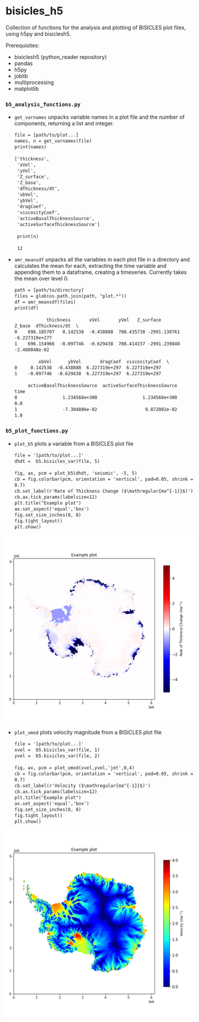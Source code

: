 # bisicles_h5

Collection of functions for the analysis and plotting of BISICLES plot files, using h5py and bisiclesh5. 

Prerequisites:

* bisiclesh5 (python_reader repository)
* pandas
* h5py
* joblib
* multiprocessing
* matplotlib

### `b5_analysis_functions.py`

* `get_varnames` unpacks variable names in a plot file and the number of components, returning a list and integer. 

      file = [path/to/plot...]
      names, n = get_varnames(file)
      print(names)
      
      ['thickness',
       'xVel',
       'yVel',
       'Z_surface',
       'Z_base',
       'dThickness/dt',
       'xbVel',
       'ybVel',
       'dragCoef',
       'viscosityCoef',
       'activeBasalThicknessSource',
       'activeSurfaceThicknessSource']
       
       print(n)
       
       12
  
* `amr_meansdf` unpacks all the variables in each plot file in a directory and calculates the mean for each, extracting the time variable and appending them to a dataframe, creating a timeseries. Currently takes the mean over level 0. 

      path = [path/to/directory]
      files = glob(os.path.join(path, "plot.*"))
      df = amr_meansdf(files)
      print(df)
      
                  thickness       xVel       yVel   Z_surface       Z_base  dThickness/dt  \
      0    696.185707   0.142538  -0.438888  708.435730 -2991.138761 -6.227319e+277   
      1    696.154966  -0.097746  -0.629438  708.414337 -2991.239848  -2.480048e-02   

               xbVel      ybVel       dragCoef  viscosityCoef  \
      0     0.142538  -0.438888  6.227319e+297  6.227319e+297   
      1    -0.097746  -0.629438  6.227319e+297  6.227319e+297   

           activeBasalThicknessSource  activeSurfaceThicknessSource   time  
      0                 1.234568e+300                 1.234568e+300    0.0  
      1                 -7.304886e-02                  9.872002e-02    1.0  

### `b5_plot_functions.py`

* `plot_b5` plots a variable from a BISICLES plot file

      file = '[path/to/plot...]'
      dhdt =  b5.bisicles_var(file, 5)

      fig, ax, pcm = plot_b5(dhdt, 'seismic', -5, 5)
      cb = fig.colorbar(pcm, orientation = 'vertical', pad=0.05, shrink = 0.7)
      cb.set_label(r'Rate of Thickness Change ($\mathregular{ma^{-1}}$)')
      cb.ax.tick_params(labelsize=12) 
      plt.title("Example plot")
      ax.set_aspect('equal','box')
      fig.set_size_inches(8, 8)
      fig.tight_layout()
      plt.show()
      
![dhdt example](example_dhdt.png?raw=true "dhdt example plot")

* `plot_umod` plots velocity magnitude from a BISICLES plot file

      file = '[path/to/plot...]'
      xvel =  b5.bisicles_var(file, 1)
      yvel =  b5.bisicles_var(file, 2)

      fig, ax, pcm = plot_umod(xvel,yvel,'jet',0,4)
      cb = fig.colorbar(pcm, orientation = 'vertical', pad=0.05, shrink = 0.7)
      cb.set_label(r'Velocity ($\mathregular{ma^{-1}}$)')
      cb.ax.tick_params(labelsize=12) 
      plt.title("Example plot")
      ax.set_aspect('equal','box')
      fig.set_size_inches(8, 8)
      fig.tight_layout()
      plt.show()

![umod example](example_umod.png?raw=true "umod example plot")
